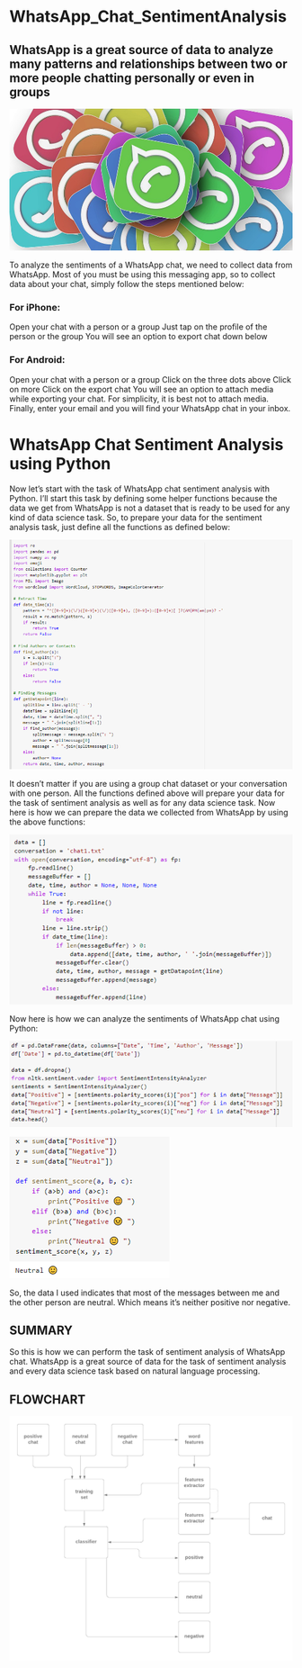 # WhatsApp_Chat_SentimentAnalysis
## WhatsApp is a great source of data to analyze many patterns and relationships between two or more people chatting personally or even in groups
![alt tag](https://github.com/namanbansal01/WhatsApp_Chat_SentimentAnalysis/blob/main/snapshot-1.jpeg)

To analyze the sentiments of a WhatsApp chat, we need to collect data from WhatsApp. Most of you must be using this messaging app, so to collect data about your chat, simply follow the steps mentioned below:
### For iPhone:
Open your chat with a person or a group
Just tap on the profile of the person or the group
You will see an option to export chat down below

### For Android:
Open your chat with a person or a group 
Click on the three dots above 
Click on more
Click on the export chat
You will see an option to attach media while exporting your chat. For simplicity, it is best not to attach media. Finally, enter your email and you will find your WhatsApp chat in your inbox.

# WhatsApp Chat Sentiment Analysis using Python
Now let’s start with the task of WhatsApp chat sentiment analysis with Python. I’ll start this task by defining some helper functions because the data we get from WhatsApp is not a dataset that is ready to be used for any kind of data science task. So, to prepare your data for the sentiment analysis task, just define all the functions as defined below:

![alt tag](https://github.com/namanbansal01/WhatsApp_Chat_SentimentAnalysis/blob/main/snapshot.png)

It doesn’t matter if you are using a group chat dataset or your conversation with one person. All the functions defined above will prepare your data for the task of sentiment analysis as well as for any data science task. Now here is how we can prepare the data we collected from WhatsApp by using the above functions:

![alt tag](https://github.com/namanbansal01/WhatsApp_Chat_SentimentAnalysis/blob/main/snapshot-2.png)

Now here is how we can analyze the sentiments of WhatsApp chat using Python:

![alt tag](https://github.com/namanbansal01/WhatsApp_Chat_SentimentAnalysis/blob/main/snapshot-3.png)

![alt tag](https://github.com/namanbansal01/WhatsApp_Chat_SentimentAnalysis/blob/main/snapshot-4.png)

So, the data I used indicates that most of the messages between me and the other person are neutral. Which means it’s neither positive nor negative.
## SUMMARY
So this is how we can perform the task of sentiment analysis of WhatsApp chat. WhatsApp is a great source of data for the task of sentiment analysis and every data science task based on natural language processing.
 ## FLOWCHART
 
![alt tag](https://github.com/namanbansal01/WhatsApp_Chat_SentimentAnalysis/blob/main/Flowchart.png)

